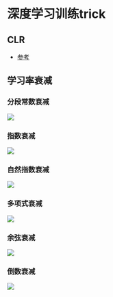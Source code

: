 # 深度学习训练trick
## CLR
- [参考](https://cloud.tencent.com/developer/article/1551248)
## 学习率衰减
### 分段常数衰减
![](https://img-blog.csdn.net/20180420125158231)

### 指数衰减
![](https://img-blog.csdn.net/20180420125908332)

### 自然指数衰减
![](https://img-blog.csdn.net/20180420130129225)

### 多项式衰减
![](https://img-blog.csdn.net/2018042013034866)

### 余弦衰减
![](https://img-blog.csdn.net/20180420130616662)

### 倒数衰减
![](https://img-blog.csdn.net/20180420130757716)

